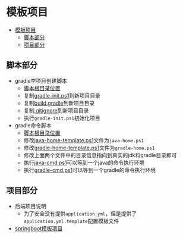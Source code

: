 # 模板项目

- [模板项目](#模板项目)
  - [脚本部分](#脚本部分)
  - [项目部分](#项目部分)

## 脚本部分

- gradle空项目创建脚本
  - [脚本根目录位置](/scripts/gradle-project/)
  - 复制[gradle-init.ps1](/scripts/gradle-project/gradle-init.ps1)到新项目目录
  - 复制[build.gradle](/scripts/gradle-project/build.gradle)到新项目目录
  - 复制[.gitignore](/scripts/gradle-project/.gitignore)到新项目目录
  - 执行`gradle-init.ps1`初始化项目
- gradle命令脚本
  - [脚本根目录位置](/scripts/)
  - 修改[java-home-template.ps1](/scripts/java-home-template.ps1)文件为`java-home.ps1`
  - 修改[gradle-home-template.ps1](/scripts/gradle-home-template.ps1)文件为`gradle-home.ps1`
  - 修改上面两个文件中的目录信息指向到真实的jdk和gradle目录即可
  - 执行[java-cmd.ps1](/scripts/java-cmd.ps1)可以等到一个java的命令执行环境
  - 执行[gradle-cmd.ps1](/scripts/gradle-cmd.ps1)可以等到一个gradle的命令执行环境

## 项目部分

- 后端项目说明
  - 为了安全没有提供`application.yml`，但是提供了`application.yml.template`配置模板文件
- [springboot模板项目](/springboot-template/)
